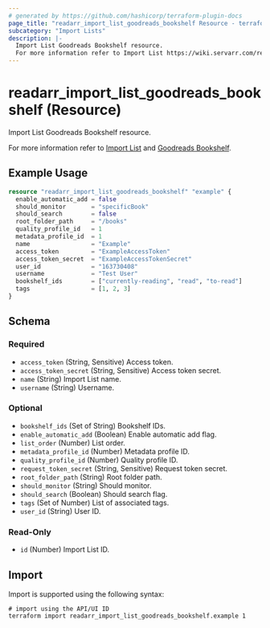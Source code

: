 ```yaml
---
# generated by https://github.com/hashicorp/terraform-plugin-docs
page_title: "readarr_import_list_goodreads_bookshelf Resource - terraform-provider-readarr"
subcategory: "Import Lists"
description: |-
  Import List Goodreads Bookshelf resource.
  For more information refer to Import List https://wiki.servarr.com/readarr/settings#import-lists and Goodreads Bookshelf https://wiki.servarr.com/readarr/supported#goodreadsbookshelf.
---
```


# readarr_import_list_goodreads_bookshelf (Resource)

<!-- subcategory:Import Lists -->Import List Goodreads Bookshelf resource.
For more information refer to [Import List](https://wiki.servarr.com/readarr/settings#import-lists) and [Goodreads Bookshelf](https://wiki.servarr.com/readarr/supported#goodreadsbookshelf).

## Example Usage

```terraform
resource "readarr_import_list_goodreads_bookshelf" "example" {
  enable_automatic_add = false
  should_monitor       = "specificBook"
  should_search        = false
  root_folder_path     = "/books"
  quality_profile_id   = 1
  metadata_profile_id  = 1
  name                 = "Example"
  access_token         = "ExampleAccessToken"
  access_token_secret  = "ExampleAccessTokenSecret"
  user_id              = "163730408"
  username             = "Test User"
  bookshelf_ids        = ["currently-reading", "read", "to-read"]
  tags                 = [1, 2, 3]
}
```

<!-- schema generated by tfplugindocs -->
## Schema

### Required

- `access_token` (String, Sensitive) Access token.
- `access_token_secret` (String, Sensitive) Access token secret.
- `name` (String) Import List name.
- `username` (String) Username.

### Optional

- `bookshelf_ids` (Set of String) Bookshelf IDs.
- `enable_automatic_add` (Boolean) Enable automatic add flag.
- `list_order` (Number) List order.
- `metadata_profile_id` (Number) Metadata profile ID.
- `quality_profile_id` (Number) Quality profile ID.
- `request_token_secret` (String, Sensitive) Request token secret.
- `root_folder_path` (String) Root folder path.
- `should_monitor` (String) Should monitor.
- `should_search` (Boolean) Should search flag.
- `tags` (Set of Number) List of associated tags.
- `user_id` (String) User ID.

### Read-Only

- `id` (Number) Import List ID.

## Import

Import is supported using the following syntax:

```shell
# import using the API/UI ID
terraform import readarr_import_list_goodreads_bookshelf.example 1
```
